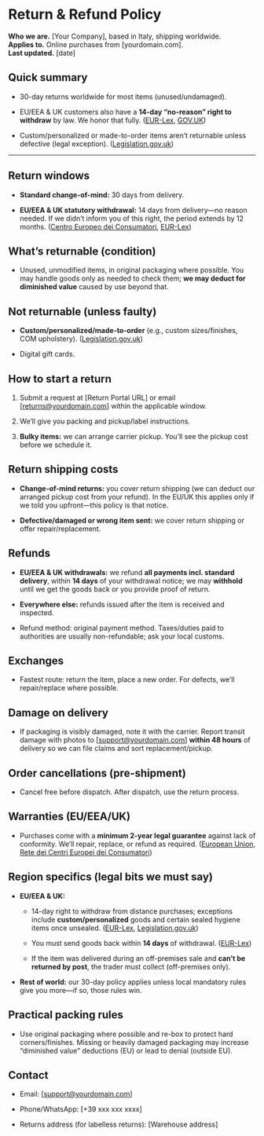 # **Return & Refund Policy**
 **Who we are.** \[Your Company\], based in Italy, shipping worldwide.  
 **Applies to.** Online purchases from \[yourdomain.com\].  
 **Last updated.** \[date\]

## **Quick summary**

* 30-day returns worldwide for most items (unused/undamaged).

* EU/EEA & UK customers also have a **14-day “no-reason” right to withdraw** by law. We honor that fully. ([EUR-Lex](https://eur-lex.europa.eu/legal-content/EN/TXT/PDF/?uri=CELEX%3A32011L0083), [GOV.UK](https://www.gov.uk/online-and-distance-selling-for-businesses?utm_source=chatgpt.com))

* Custom/personalized or made-to-order items aren’t returnable unless defective (legal exception). ([Legislation.gov.uk](https://www.legislation.gov.uk/eudr/2011/83/article/16/data.xht?view=snippet&wrap=true&utm_source=chatgpt.com))

---

## **Return windows**

* **Standard change-of-mind:** 30 days from delivery.

* **EU/EEA & UK statutory withdrawal:** 14 days from delivery—no reason needed. If we didn’t inform you of this right, the period extends by 12 months. ([Centro Europeo dei Consumatori](https://www.europe-consommateurs.eu/en/shopping-internet/14-days-to-withdraw.html?utm_source=chatgpt.com), [EUR-Lex](https://eur-lex.europa.eu/EN/legal-content/summary/consumer-information-right-of-withdrawal-and-other-consumer-rights.html?utm_source=chatgpt.com))

## **What’s returnable (condition)**

* Unused, unmodified items, in original packaging where possible. You may handle goods only as needed to check them; **we may deduct for diminished value** caused by use beyond that.

## **Not returnable (unless faulty)**

* **Custom/personalized/made-to-order** (e.g., custom sizes/finishes, COM upholstery). ([Legislation.gov.uk](https://www.legislation.gov.uk/eudr/2011/83/article/16/data.xht?view=snippet&wrap=true&utm_source=chatgpt.com))

* Digital gift cards.

## **How to start a return**

1. Submit a request at \[Return Portal URL\] or email \[returns@yourdomain.com\] within the applicable window.

2. We’ll give you packing and pickup/label instructions.

3. **Bulky items:** we can arrange carrier pickup. You’ll see the pickup cost before we schedule it.

## **Return shipping costs**

* **Change-of-mind returns:** you cover return shipping (we can deduct our arranged pickup cost from your refund). In the EU/UK this applies only if we told you upfront—this policy is that notice.

* **Defective/damaged or wrong item sent:** we cover return shipping or offer repair/replacement.

## **Refunds**

* **EU/EEA & UK withdrawals:** we refund **all payments incl. standard delivery**, within **14 days** of your withdrawal notice; we may **withhold** until we get the goods back or you provide proof of return.

* **Everywhere else:** refunds issued after the item is received and inspected.

* Refund method: original payment method. Taxes/duties paid to authorities are usually non-refundable; ask your local customs.

## **Exchanges**

* Fastest route: return the item, place a new order. For defects, we’ll repair/replace where possible.

## **Damage on delivery**

* If packaging is visibly damaged, note it with the carrier. Report transit damage with photos to \[support@yourdomain.com\] **within 48 hours** of delivery so we can file claims and sort replacement/pickup.

## **Order cancellations (pre-shipment)**

* Cancel free before dispatch. After dispatch, use the return process.

## **Warranties (EU/EEA/UK)**

* Purchases come with a **minimum 2-year legal guarantee** against lack of conformity. We’ll repair, replace, or refund as required. ([European Union](https://europa.eu/youreurope/citizens/consumers/shopping/guarantees-returns/index_en.htm?utm_source=chatgpt.com), [Rete dei Centri Europei dei Consumatori](https://www.eccnet.eu/consumer-rights/what-are-my-consumer-rights/shopping-rights/guarantees-and-warranties?utm_source=chatgpt.com))

## **Region specifics (legal bits we must say)**

* **EU/EEA & UK:**

  * 14-day right to withdraw from distance purchases; exceptions include **custom/personalized** goods and certain sealed hygiene items once unsealed. ([EUR-Lex](https://eur-lex.europa.eu/legal-content/EN/TXT/PDF/?uri=CELEX%3A32011L0083), [Legislation.gov.uk](https://www.legislation.gov.uk/eudr/2011/83/article/16/data.xht?view=snippet&wrap=true&utm_source=chatgpt.com))

  * You must send goods back within **14 days** of withdrawal. ([EUR-Lex](https://eur-lex.europa.eu/legal-content/EN/TXT/PDF/?uri=CELEX%3A32011L0083&utm_source=chatgpt.com))

  * If the item was delivered during an off-premises sale and **can’t be returned by post**, the trader must collect (off-premises only).

* **Rest of world:** our 30-day policy applies unless local mandatory rules give you more—if so, those rules win.

## **Practical packing rules**

* Use original packaging where possible and re-box to protect hard corners/finishes. Missing or heavily damaged packaging may increase “diminished value” deductions (EU) or lead to denial (outside EU).

## **Contact**

* Email: \[support@yourdomain.com\]

* Phone/WhatsApp: \[+39 xxx xxx xxxx\]

* Returns address (for labelless returns): \[Warehouse address\]  
